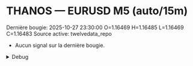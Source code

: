 # THANOS — EURUSD M5 (auto/15m)
Dernière bougie: 2025-10-27 23:30:00  O=1.16469  H=1.16485  L=1.16469  C=1.16483
Source active: twelvedata_repo

- Aucun signal sur la dernière bougie.

<details><summary>Debug</summary>

- TD_API_KEY manquant.

</details>
